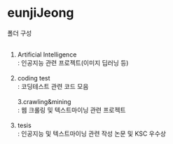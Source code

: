 # eunjiJeong
폴더 구성<br/><br/>
  1. Artificial Intelligence<br/>
    : 인공지능 관련 프로젝트(이미지 딥러닝 등)<br/><br/>
  2. coding test<br/>
    : 코딩테스트 관련 코드 모음<br/><br/>
  3.crawling&mining<br/>
    : 웹 크롤링 및 텍스트마이닝 관련 프로젝트<br/><br/>
  4. tesis<br/>
    : 인공지능 및 텍스트마이닝 관련 작성 논문 및 KSC 우수상<br/><br/>
